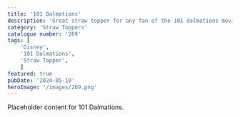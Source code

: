 ```yaml
---
title: '101 Dalmations'
description: 'Great straw topper for any fan of the 101 dalmations movie'
category: 'Straw Toppers'
catalogue number: '269'
tags: [
    'Disney', 
    '101 Dalmations',
    'Straw Topper', 
    ]
featured: true
pubDate: '2024-05-10'
heroImage: '/images/269.png'
---
```


Placeholder content for 101 Dalmations.